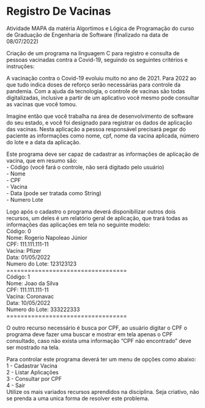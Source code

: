 # Registro De Vacinas

Atividade MAPA da matéria Algortimos e Lógica de Programação do curso de Graduação de Engenharia de Software (finalizado na data de 08/07/2022)

Criação de um programa na linguagem C para registro e consulta de pessoas vacinadas contra a Covid-19, seguindo os seguintes critérios e instruções:

A vacinação contra o Covid-19 evoluiu muito no ano de 2021. Para 2022 ao que tudo indica doses de reforço serão necessárias para controle da pandemia. Com a ajuda da tecnologia, o controle de vacinas são todas digitalizadas, inclusive a partir de um aplicativo você mesmo pode consultar as vacinas que você tomou.

Imagine então que você trabalha na área de desenvolvimento de software do seu estado, e você foi designado para registrar os dados de aplicação das vacinas. Nesta aplicação a pessoa responsável precisará pegar do paciente as informações como nome, cpf, nome da vacina aplicada, número do lote e a data da aplicação.

Este programa deve ser capaz de cadastrar as informações de aplicação de vacina, que em resumo são: \
    - Código (você fará o controle, não será digitado pelo usuário) \
    - Nome \
    - CPF \
    - Vacina \
    - Data (pode ser tratada como String) \
    - Numero Lote 

Logo após o cadastro o programa deverá disponibilizar outros dois recursos, um deles é um relatório geral de aplicação, que trará todas as informações das aplicações em tela no seguinte modelo: \
    Código: 0 \
    Nome: Rogerio Napoleao Júnior \
    CPF: 111.111.111-11 \
    Vacina: Pfizer \
    Data: 01/05/2022 \
    Numero do Lote: 123123123 \
    ================================== \
    Código: 1 \
    Nome: Joao da Silva \
    CPF: 111.111.111-11 \
    Vacina: Coronavac \
    Data: 10/05/2022 \
    Numero do Lote: 333222333 \
    ================================== 

O outro recurso necessário é busca por CPF, ao usuário digitar o CPF o programa deve fazer uma buscar e mostrar em tela apenas o CPF consultado, caso não exista uma informação “CPF não encontrado” deve ser mostrado na tela.

Para controlar este programa deverá ter um menu de opções como abaixo: 
    1 - Cadastrar Vacina \
    2 - Listar Aplicações \
    3 - Consultar por CPF \
    4 - Sair \
Utilize os mais variados recursos aprendidos na disciplina. Seja criativo, não se prenda a uma unica forma de resolver este problema.
